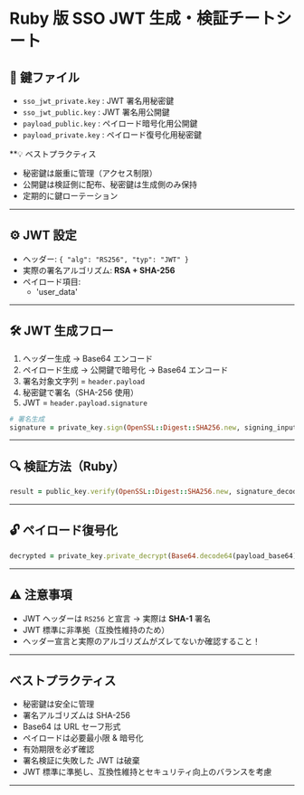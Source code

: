 # Ruby 版 SSO JWT 生成・検証チートシート

## 🔑 鍵ファイル

- `sso_jwt_private.key` : JWT 署名用秘密鍵
- `sso_jwt_public.key` : JWT 署名用公開鍵
- `payload_public.key` : ペイロード暗号化用公開鍵
- `payload_private.key` : ペイロード復号化用秘密鍵

\*\*💡 ベストプラクティス

- 秘密鍵は厳重に管理（アクセス制限）
- 公開鍵は検証側に配布、秘密鍵は生成側のみ保持
- 定期的に鍵ローテーション

---

## ⚙️ JWT 設定

- ヘッダー: `{ "alg": "RS256", "typ": "JWT" }`
- 実際の署名アルゴリズム: **RSA + SHA-256**
- ペイロード項目:
  - 'user_data'

---

## 🛠️ JWT 生成フロー

1. ヘッダー生成 → Base64 エンコード
2. ペイロード生成 → 公開鍵で暗号化 → Base64 エンコード
3. 署名対象文字列 = `header.payload`
4. 秘密鍵で署名（SHA-256 使用）
5. JWT = `header.payload.signature`

```ruby
# 署名生成
signature = private_key.sign(OpenSSL::Digest::SHA256.new, signing_input)
```

---

## 🔍 検証方法（Ruby）

```ruby
result = public_key.verify(OpenSSL::Digest::SHA256.new, signature_decoded, signing_input)
```

---

## 🔓 ペイロード復号化

```ruby
decrypted = private_key.private_decrypt(Base64.decode64(payload_base64))
```

---

## ⚠️ 注意事項

- JWT ヘッダーは `RS256` と宣言 → 実際は **SHA-1** 署名
- JWT 標準に非準拠（互換性維持のため）
- ヘッダー宣言と実際のアルゴリズムがズレてないか確認すること！

---

## ベストプラクティス

- 秘密鍵は安全に管理
- 署名アルゴリズムは SHA-256
- Base64 は URL セーフ形式
- ペイロードは必要最小限 & 暗号化
- 有効期限を必ず確認
- 署名検証に失敗した JWT は破棄
- JWT 標準に準拠し、互換性維持とセキュリティ向上のバランスを考慮

---
